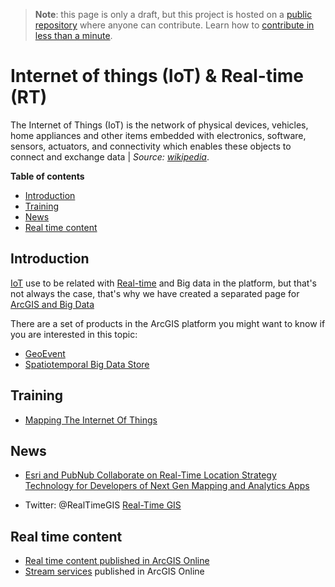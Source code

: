 > **Note**: this page is only a draft, but this project is hosted on a [public repository](https://github.com/hhkaos/awesome-arcgis) where anyone can contribute. Learn how to [contribute in less than a minute](https://github.com/hhkaos/awesome-arcgis/blob/master/CONTRIBUTING.md#contributions).

# Internet of things (IoT) & Real-time (RT)

The Internet of Things (IoT) is the network of physical devices, vehicles, home appliances and other items embedded with electronics, software, sensors, actuators, and connectivity which enables these objects to connect and exchange data | *Source:  [wikipedia](https://en.wikipedia.org/wiki/Internet_of_things)*.

<!-- START doctoc generated TOC please keep comment here to allow auto update -->
<!-- DON'T EDIT THIS SECTION, INSTEAD RE-RUN doctoc TO UPDATE -->
**Table of contents**

- [Introduction](#introduction)
- [Training](#training)
- [News](#news)
- [Real time content](#real-time-content)

<!-- END doctoc generated TOC please keep comment here to allow auto update -->

## Introduction

[IoT](https://www.esri.com/en-us/iot/overview) use to be related with [Real-time](https://www.esri.com/en-us/arcgis/real-time) and Big data in the platform, but that's not always the case, that's why we have created a separated page for [ArcGIS and Big Data](../../business-trends/data-management/big-data/README.md)

There are a set of products in the ArcGIS platform you might want to know if you are interested in this topic:

* [GeoEvent](../../../arcgis/products/extensions/geoevent-server/README.md)
* [Spatiotemporal Big Data Store](../../../arcgis/products/arcgis-enterprise/data-store/spatiotemporal-big-data-store/README.md)

## Training

* [Mapping The Internet Of Things](https://learn.arcgis.com/en/arcgis-book/chapter9/)

## News

* [Esri and PubNub Collaborate on Real-Time Location Strategy Technology for Developers of Next Gen Mapping and Analytics Apps](https://www.esri.com/arcgis-blog/products/arcgis-solutions/analytics/esri-and-pubnub-collaborate-on-real-time-location-strategy-technology-for-developers-of-next-gen-mapping-and-analytics-apps/)

* Twitter: @RealTimeGIS [Real-Time GIS](https://twitter.com/realtimegis)

## Real time content

* [Real time content published in ArcGIS Online](https://awesome-arcgis.maps.arcgis.com/home/group.html?id=2dbc2854083448159d805ca78e7b6763&start=1&view=list&categories=%5B%22%2FCategories%2FContent%20type%2FReal-time%22%5D#content)
* [Stream services](https://awesome-arcgis.maps.arcgis.com/home/group.html?id=2dbc2854083448159d805ca78e7b6763&start=1&view=list&searchTerm=stream&categories=%5B%22%2FCategories%2FServices%2FStream%20service%22%5D#content) published in ArcGIS Online
